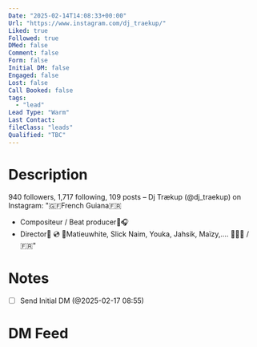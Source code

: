```yaml
---
Date: "2025-02-14T14:08:33+00:00"
Url: "https://www.instagram.com/dj_traekup/"
Liked: true
Followed: true
DMed: false
Comment: false
Form: false
Initial DM: false
Engaged: false
Lost: false
Call Booked: false
tags:
  - "lead"
Lead Type: "Warm"
Last Contact:
fileClass: "leads"
Qualified: "TBC"
---
```

# Description
940 followers, 1,717 following, 109 posts – Dj Trækup (@dj_traekup) on Instagram: "🇬🇫French Guiana🇫🇷
- Compositeur / Beat producer🎹🎧 
- Director🎥
💿 🎤Matieuwhite, Slick Naim, Youka, Jahsik, Maïzy,….
📍🇬🇫 / 🇫🇷"
# Notes
- [ ] Send Initial DM (@2025-02-17 08:55)
# DM Feed